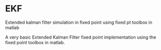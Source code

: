# EKF
Extended kalman filter simulation in fixed point using fixed pt toolbox in matlab

A very basic Extended Kalman Filter fixed point implementation using the fixed point toolbox in matlab.
